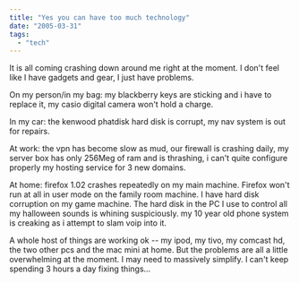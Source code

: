 ```yaml
---
title: "Yes you can have too much technology"
date: "2005-03-31"
tags: 
  - "tech"
---
```


It is all coming crashing down around me right at the moment. I don't feel like I have gadgets and gear, I just have problems.

On my person/in my bag: my blackberry keys are sticking and i have to replace it, my casio digital camera won't hold a charge.

In my car: the kenwood phatdisk hard disk is corrupt, my nav system is out for repairs.

At work: the vpn has become slow as mud, our firewall is crashing daily, my server box has only 256Meg of ram and is thrashing, i can't quite configure properly my hosting service for 3 new domains.

At home: firefox 1.02 crashes repeatedly on my main machine. Firefox won't run at all in user mode on the family room machine. I have hard disk corruption on my game machine. The hard disk in the PC I use to control all my halloween sounds is whining suspiciously. my 10 year old phone system is creaking as i attempt to slam voip into it.

A whole host of things are working ok -- my ipod, my tivo, my comcast hd, the two other pcs and the mac mini at home. But the problems are all a little overwhelming at the moment. I may need to massively simplify. I can't keep spending 3 hours a day fixing things...
